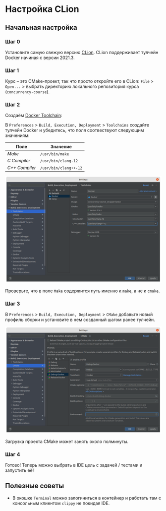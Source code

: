 # Настройка CLion

## Начальная настройка

### Шаг 0

Установите самую свежую версию [CLion](https://www.jetbrains.com/ru-ru/clion/). CLion поддерживает тулчейн Docker начиная с версии 2021.3.

### Шаг 1

Курс – это CMake-проект, так что просто откройте его в CLion: `File` > `Open...` > выбрать директорию локального репозитория курса (`concurrency-course`).

### Шаг 2

Создаём [Docker Toolchain](https://www.jetbrains.com/help/clion/clion-toolchains-in-docker.html#create-docker-toolchain):

В `Preferences` > `Build, Execution, Deployment` > `Toolchains` создайте тулчейн Docker и убедитесь, что поля соотвествуют следующим значениям:

| Поле | Значение |
|---|---|
| _Make_ | `/usr/bin/make` |
| _C Compiler_ | `/usr/bin/clang-12`
| _C++ Compiler_ | `/usr/bin/clang++-12` |

![Toolchain](images/toolchain.png)

Проверьте, что в поле `Make` содержится путь именно к `make`, а не к `cmake`.

### Шаг 3

В `Preferences` > `Build, Execution, Deployment` > `CMake` добавьте новый профиль сборки и установите в нем созданный шагом ранее тулчейн. 

![Setup remote host](images/profile.png)

Загрузка проекта CMake может занять около полминуты.

### Шаг 4

Готово! Теперь можно выбрать в IDE цель с задачей / тестами и запустить её!

## Полезные советы

- В окошке `Terminal` можно залогиниться в контейнер и работать там с консольным клиентом `clippy` не покидая IDE.
